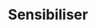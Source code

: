 ---
title: Sensibiliser
layout: sensibiliser
menu:
  main:
    parent: actions
    weight: 2
illu: /img/page-actions/illu_sensibiliser.svg
intro:
  first: "La sensibilisation est au cœur de nos missions. Dialoguer, former et informer constituent un socle déterminant pour briser le tabou des règles. Par le biais d’ateliers, d’événements, d’interventions, ou de création de contenus, nous agissons avec vous pour faire des règles un sujet commun et ainsi créer une culture commune autour des règles."
actions:
  - title: Dans les établissements scolaires
    btn_link: /agir/ecole/#ateliers
    btn_text: En savoir plus
    content: >
      “La première fois que j’ai eu mes règles je ne savais pas ce qu’il se passait”.  Bon nombre de personnes, lorsqu’elles ont leurs règles pour la première fois, n’ont pas les informations nécessaires pour comprendre ce qui leur arrive. À la fois enjeu d'égalité filles-garçons et de santé sexuelle et reproductive, l’éducation à la santé menstruelle est essentielle. Nos ateliers s’adressent à tou·tes les élèves, filles comme garçons, dès le CM1. 
    chiffre: 
      big: Près de 100% des 16-19 ans 
      small: sont favorables à un enseignement menstruel
    illu: /img/page-actions/ecole.jpg
  - title: Auprès des personnes bénéficiaires des protections
    btn_link: /agir/association/sensibiliser
    btn_text: En savoir plus
    content: >
      Afin d’enrayer le cercle vicieux de la précarité menstruelle, nous organisons des ateliers avec les personnes bénéficiaires de nos protections. Ces ateliers s’adressent à des personnes hébergées dans des structures médico-sociales, soutenues par des associations de lutte contre la précarité et le mal-logement, incarcérées dans des centres pénitentiaires ou toute autre situation de vulnérabilité / marginalisation. Nous intervenons principalement auprès des personnes en âge d’avoir leurs règles, francophones et allophones, ayant un accès régulier à un point d’eau.
    illu: /img/page-actions/beneficiaires.jpg
  - title: Auprès du grand public
    btn_link: ""
    btn_text: ""
    content: >
      Parler de règles partout, dès que nous en avons la possibilité : tel est notre moteur au quotidien.. C’était encore inimaginable il y a quelques années, aujourd’hui nous organisons des soirées dédiées aux règles, des projections de courts-métrages sur les règles ou même encore un festival consacré aux menstruations.
      Grâce à ces moments, nous sensibilisons des dizaines, des centaines, des milliers de personnes !
    illu: /img/page-actions/grand_public.jpg
---